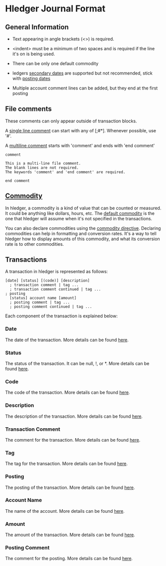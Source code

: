 # Hledger Journal Format 

## General Information

* Text appearing in angle brackets (<\>) is required.
* \<indent\> must be a minimum of two spaces and is required if the line it's
  on is being used.
* There can be only one default commodity
* ledgers [secondary dates](https://hledger.org/hledger.html#secondary-dates)
  are supported but not recommended, stick with [posting
  dates](https://hledger.org/hledger.html#posting-dates)

* Multiple account comment lines can be added, but they end at the first posting

## File comments

These comments can only appear outside of transaction blocks.

A [single line comment](https://hledger.org/hledger.html#comments) can start
with any of [;#*]. Whenever possible, use '#'.

A [multiline comment](https://hledger.org/hledger.html#comment-blocks) starts
with 'comment' and ends with 'end comment'

```
comment

This is a multi-line file comment.
The blank lines are not required.
The keywords 'comment' and 'end comment' are required.

end comment
```

## [Commodity](https://hledger.org/hledger.html#commodity)

In hledger, a commodity is a kind of value that can be counted or measured. It
could be anything like dollars, hours, etc. The [default
commodity](https://hledger.org/hledger.html#default-commodity) is the one that
hledger will assume when it's not specified in the transactions. 

You can also declare commodities using the [commodity
directive](https://hledger.org/hledger.html#declaring-commodities). Declaring
commodities can help in formatting and conversion rates. It's a way to tell
hledger how to display amounts of this commodity, and what its conversion rate
is to other commodities.

## Transactions

A transaction in hledger is represented as follows:

```plaintext
[date] [status] [(code)] [description]
  ; transaction comment | tag ...
  ; transaction comment continued | tag ...
; posting
  [status] account name [amount]
  ; posting comment | tag ...
  ; posting comment continued | tag ...
```

Each component of the transaction is explained below:

### Date
The date of the transaction. More details can be found [here](https://hledger.org/hledger.html#dates).

### Status
The status of the transaction. It can be null, !, or *. More details can be found [here](https://hledger.org/hledger.html#status).

### Code
The code of the transaction. More details can be found [here](https://hledger.org/hledger.html#code).

### Description
The description of the transaction. More details can be found [here](https://hledger.org/hledger.html#description).

### Transaction Comment
The comment for the transaction. More details can be found [here](https://hledger.org/hledger.html#account-comments).

### Tag
The tag for the transaction. More details can be found [here](https://hledger.org/hledger.html#tags-1).

### Posting
The posting of the transaction. More details can be found [here](https://hledger.org/1.26/hledger.html#virtual-postings).

### Account Name
The name of the account. More details can be found [here](https://hledger.org/hledger.html#account-names).

### Amount
The amount of the transaction. More details can be found [here](https://hledger.org/hledger.html#amounts).

### Posting Comment
The comment for the posting. More details can be found [here](https://hledger.org/hledger.html#comments).
